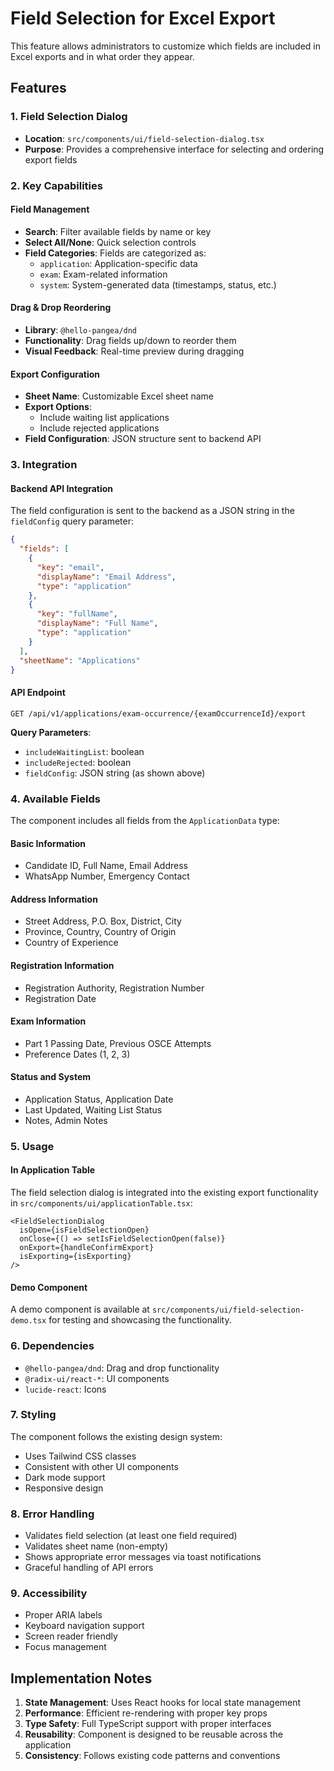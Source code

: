 # Field Selection for Excel Export

This feature allows administrators to customize which fields are included in Excel exports and in what order they appear.

## Features

### 1. Field Selection Dialog
- **Location**: `src/components/ui/field-selection-dialog.tsx`
- **Purpose**: Provides a comprehensive interface for selecting and ordering export fields

### 2. Key Capabilities

#### Field Management
- **Search**: Filter available fields by name or key
- **Select All/None**: Quick selection controls
- **Field Categories**: Fields are categorized as:
  - `application`: Application-specific data
  - `exam`: Exam-related information  
  - `system`: System-generated data (timestamps, status, etc.)

#### Drag & Drop Reordering
- **Library**: `@hello-pangea/dnd`
- **Functionality**: Drag fields up/down to reorder them
- **Visual Feedback**: Real-time preview during dragging

#### Export Configuration
- **Sheet Name**: Customizable Excel sheet name
- **Export Options**:
  - Include waiting list applications
  - Include rejected applications
- **Field Configuration**: JSON structure sent to backend API

### 3. Integration

#### Backend API Integration
The field configuration is sent to the backend as a JSON string in the `fieldConfig` query parameter:

```json
{
  "fields": [
    {
      "key": "email",
      "displayName": "Email Address", 
      "type": "application"
    },
    {
      "key": "fullName",
      "displayName": "Full Name",
      "type": "application"
    }
  ],
  "sheetName": "Applications"
}
```

#### API Endpoint
```
GET /api/v1/applications/exam-occurrence/{examOccurrenceId}/export
```

**Query Parameters**:
- `includeWaitingList`: boolean
- `includeRejected`: boolean  
- `fieldConfig`: JSON string (as shown above)

### 4. Available Fields

The component includes all fields from the `ApplicationData` type:

#### Basic Information
- Candidate ID, Full Name, Email Address
- WhatsApp Number, Emergency Contact

#### Address Information  
- Street Address, P.O. Box, District, City
- Province, Country, Country of Origin
- Country of Experience

#### Registration Information
- Registration Authority, Registration Number
- Registration Date

#### Exam Information
- Part 1 Passing Date, Previous OSCE Attempts
- Preference Dates (1, 2, 3)

#### Status and System
- Application Status, Application Date
- Last Updated, Waiting List Status
- Notes, Admin Notes

### 5. Usage

#### In Application Table
The field selection dialog is integrated into the existing export functionality in `src/components/ui/applicationTable.tsx`:

```tsx
<FieldSelectionDialog
  isOpen={isFieldSelectionOpen}
  onClose={() => setIsFieldSelectionOpen(false)}
  onExport={handleConfirmExport}
  isExporting={isExporting}
/>
```

#### Demo Component
A demo component is available at `src/components/ui/field-selection-demo.tsx` for testing and showcasing the functionality.

### 6. Dependencies

- `@hello-pangea/dnd`: Drag and drop functionality
- `@radix-ui/react-*`: UI components
- `lucide-react`: Icons

### 7. Styling

The component follows the existing design system:
- Uses Tailwind CSS classes
- Consistent with other UI components
- Dark mode support
- Responsive design

### 8. Error Handling

- Validates field selection (at least one field required)
- Validates sheet name (non-empty)
- Shows appropriate error messages via toast notifications
- Graceful handling of API errors

### 9. Accessibility

- Proper ARIA labels
- Keyboard navigation support
- Screen reader friendly
- Focus management

## Implementation Notes

1. **State Management**: Uses React hooks for local state management
2. **Performance**: Efficient re-rendering with proper key props
3. **Type Safety**: Full TypeScript support with proper interfaces
4. **Reusability**: Component is designed to be reusable across the application
5. **Consistency**: Follows existing code patterns and conventions
